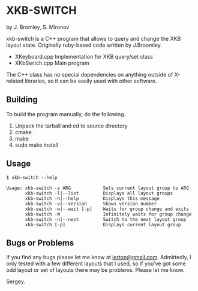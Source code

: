 XKB-SWITCH 
===========
by J. Bromley, S. Mironov

xkb-switch is a C++ program that allows to query and change the XKB layout state.
Originally ruby-based code written by J.Broomley.

* XKeyboard.cpp  Implementation for XKB query/set class
* XKbSwitch.cpp  Main program

The C++ class has no special dependencies on anything outside of
X-related libraries, so it can be easily used with other software.

Building
--------

To build the program manually, do the following.

1. Unpack the tarball and cd to source directory
2. cmake .
3. make
4. sudo make install

Usage
-----
	
	$ xkb-switch --help

	Usage: xkb-switch -s ARG            Sets current layout group to ARG
	       xkb-switch -l|--list         Displays all layout groups
	       xkb-switch -h|--help         Displays this message
	       xkb-switch -v|--version      Shows version number
	       xkb-switch -w|--wait [-p]    Waits for group change and exits
	       xkb-switch -W                Infinitely waits for group change
	       xkb-switch -n|--next         Switch to the next layout group
	       xkb-switch [-p]              Displays current layout group



Bugs or Problems
----------------

If you find any bugs please let me know at
ierton@gmail.com. Admittedly, I only tested with a few
different layouts that I used, so if you've got some odd layout or set
of layouts there may be problems. Please let me know.

Sergey.

